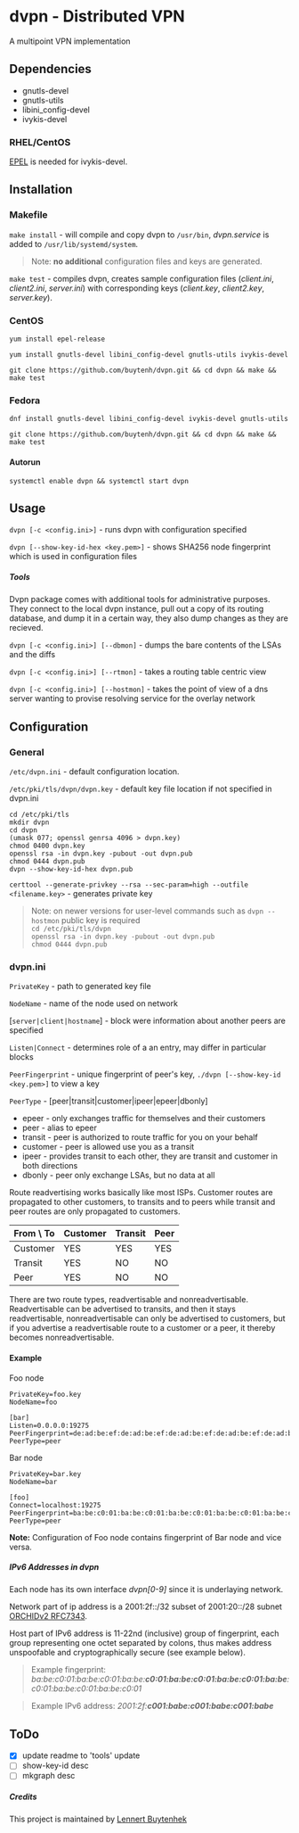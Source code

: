 # dvpn - Distributed VPN
A multipoint VPN implementation

## Dependencies
- gnutls-devel
- gnutls-utils
- libini_config-devel
- ivykis-devel

### RHEL/CentOS
[EPEL](https://fedoraproject.org/wiki/EPEL) is needed for ivykis-devel.

## Installation

### Makefile
`make install` - will compile and copy dvpn to `/usr/bin`, _dvpn.service_ is added to `/usr/lib/systemd/system`.
> Note:  **no additional** configuration files and keys are generated.

`make test` - compiles dvpn, creates sample configuration files (_client.ini_, _client2.ini_, _server.ini_) with corresponding keys (_client.key_, _client2.key_, _server.key_).

### CentOS

```yum install epel-release```

```yum install gnutls-devel libini_config-devel gnutls-utils ivykis-devel```

```git clone https://github.com/buytenh/dvpn.git && cd dvpn && make && make test```

### Fedora
```dnf install gnutls-devel libini_config-devel ivykis-devel gnutls-utils```

```git clone https://github.com/buytenh/dvpn.git && cd dvpn && make && make test```

#### Autorun
`systemctl enable dvpn && systemctl start dvpn`

## Usage
`dvpn [-c <config.ini>]` - runs dvpn with configuration specified

`dvpn [--show-key-id-hex <key.pem>]` - shows SHA256 node fingerprint which is used in configuration files

##### Tools

Dvpn package comes with additional tools for administrative purposes. They connect to the local dvpn instance, pull out a copy of its routing database, and dump it in a certain way, they also dump changes as they are recieved.

`dvpn [-c <config.ini>] [--dbmon]` - dumps the bare contents of the LSAs and the diffs

`dvpn [-c <config.ini>] [--rtmon]` - takes a routing table centric view

`dvpn [-c <config.ini>] [--hostmon]` - takes the point of view of a dns server wanting to provise resolving service for the overlay network

## Configuration

### General

`/etc/dvpn.ini` - default configuration location.

`/etc/pki/tls/dvpn/dvpn.key` - default key file location if not specified in dvpn.ini

```
cd /etc/pki/tls
mkdir dvpn
cd dvpn
(umask 077; openssl genrsa 4096 > dvpn.key)
chmod 0400 dvpn.key
openssl rsa -in dvpn.key -pubout -out dvpn.pub
chmod 0444 dvpn.pub
dvpn --show-key-id-hex dvpn.pub
```


`certtool --generate-privkey --rsa --sec-param=high --outfile <filename.key>` - generates private key

> Note: on newer versions for user-level commands such as `dvpn --hostmon` public key is required  
`cd /etc/pki/tls/dvpn`  
`openssl rsa -in dvpn.key -pubout -out dvpn.pub`  
`chmod 0444 dvpn.pub`

### dvpn.ini
`PrivateKey` - path to generated key file

`NodeName` - name of the node used on network

[`server|client|hostname`] - block were information about another peers are specified

`Listen|Connect` - determines role of a an entry, may differ in particular blocks

`PeerFingerprint` - unique fingerprint of peer's key, `./dvpn [--show-key-id <key.pem>]` to view a key

`PeerType` - [peer|transit|customer|ipeer|epeer|dbonly]
- epeer - only exchanges traffic for themselves and their customers
- peer - alias to epeer
- transit - peer is authorized to route traffic for you on your behalf
- customer - peer is allowed use you as a transit
- ipeer - provides transit to each other, they are transit and customer in both directions
- dbonly - peer only exchange LSAs, but no data at all

Route readvertising works basically like most ISPs. Customer routes are propagated to other customers, to transits and to peers while transit and peer routes are only propagated to customers.

From \ To | Customer | Transit | Peer
--- | --- | --- | ---
Customer | YES | YES | YES
Transit | YES | NO | NO
Peer | YES | NO | NO

There are two route types, readvertisable and nonreadvertisable. Readvertisable can be advertised to transits, and then it stays readvertisable, nonreadvertisable can only be advertised to customers, but if you advertise a readvertisable route to a customer or a peer, it thereby becomes nonreadvertisable.

#### Example
Foo node
```
PrivateKey=foo.key
NodeName=foo

[bar]
Listen=0.0.0.0:19275
PeerFingerprint=de:ad:be:ef:de:ad:be:ef:de:ad:be:ef:de:ad:be:ef:de:ad:be:ef:de:ad:be:ef:de:ad:be:ef:de:ad:be:ef
PeerType=peer
```

Bar node
```
PrivateKey=bar.key
NodeName=bar

[foo]
Connect=localhost:19275
PeerFingerprint=ba:be:c0:01:ba:be:c0:01:ba:be:c0:01:ba:be:c0:01:ba:be:c0:01:ba:be:c0:01:ba:be:c0:01:ba:be:c0:01
PeerType=peer
```

**Note:** Configuration of Foo node contains fingerprint of Bar node and vice versa.

##### IPv6 Addresses in dvpn

Each node has its own interface _dvpn[0-9]_ since it is underlaying network.

Network part of ip address is a 2001:2f::/32 subset of 2001:20::/28 subnet [ORCHIDv2 RFC7343](https://tools.ietf.org/html/rfc7343).

Host part of IPv6 address is 11-22nd (inclusive) group of fingerprint, each group representing one octet separated by colons, thus makes address unspoofable and cryptographically secure (see example below).

> Example fingerprint: _ba:be:c0:01:ba:be:c0:01:ba:be:**c0:01:ba:be:c0:01:ba:be:c0:01:ba:be**:c0:01:ba:be:c0:01:ba:be:c0:01_

> Example IPv6 address: _2001:2f:**c001:babe:c001:babe:c001:babe**_

## ToDo
- [x] update readme to 'tools' update
- [ ] show-key-id desc
- [ ] mkgraph desc

##### Credits
This project is maintained by [Lennert Buytenhek](https://github.com/buytenh)
